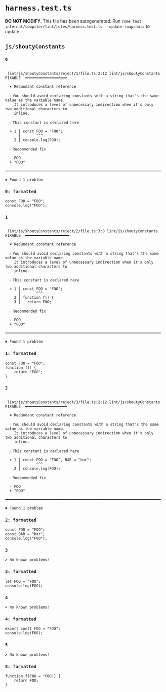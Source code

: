 # `harness.test.ts`

**DO NOT MODIFY**. This file has been autogenerated. Run `rome test internal/compiler/lint/rules/harness.test.ts --update-snapshots` to update.

## `js/shoutyConstants`

### `0`

```

 lint/js/shoutyConstants/reject/1/file.ts:2:12 lint/js/shoutyConstants  FIXABLE  ━━━━━━━━━━━━━━━━━━━

  ✖ Redundant constant reference

  ℹ You should avoid declaring constants with a string that's the same value as the variable name.
    It introduces a level of unnecessary indirection when it's only two additional characters to
    inline.

  ℹ This constant is declared here

  > 1 │ const FOO = "FOO";
      │       ^^^
    2 │ console.log(FOO);

  ℹ Recommended fix

  - FOO
  + "FOO"

━━━━━━━━━━━━━━━━━━━━━━━━━━━━━━━━━━━━━━━━━━━━━━━━━━━━━━━━━━━━━━━━━━━━━━━━━━━━━━━━━━━━━━━━━━━━━━━━━━━━

✖ Found 1 problem

```

### `0: formatted`

```
const FOO = "FOO";
console.log("FOO");

```

### `1`

```

 lint/js/shoutyConstants/reject/2/file.ts:3:8 lint/js/shoutyConstants  FIXABLE  ━━━━━━━━━━━━━━━━━━━━

  ✖ Redundant constant reference

  ℹ You should avoid declaring constants with a string that's the same value as the variable name.
    It introduces a level of unnecessary indirection when it's only two additional characters to
    inline.

  ℹ This constant is declared here

  > 1 │ const FOO = "FOO";
      │       ^^^
    2 │ function f() {
    3 │   return FOO;

  ℹ Recommended fix

  - FOO
  + "FOO"

━━━━━━━━━━━━━━━━━━━━━━━━━━━━━━━━━━━━━━━━━━━━━━━━━━━━━━━━━━━━━━━━━━━━━━━━━━━━━━━━━━━━━━━━━━━━━━━━━━━━

✖ Found 1 problem

```

### `1: formatted`

```
const FOO = "FOO";
function f() {
	return "FOO";
}

```

### `2`

```

 lint/js/shoutyConstants/reject/3/file.ts:2:12 lint/js/shoutyConstants  FIXABLE  ━━━━━━━━━━━━━━━━━━━

  ✖ Redundant constant reference

  ℹ You should avoid declaring constants with a string that's the same value as the variable name.
    It introduces a level of unnecessary indirection when it's only two additional characters to
    inline.

  ℹ This constant is declared here

  > 1 │ const FOO = "FOO", BAR = "bar";
      │       ^^^
    2 │ console.log(FOO);

  ℹ Recommended fix

  - FOO
  + "FOO"

━━━━━━━━━━━━━━━━━━━━━━━━━━━━━━━━━━━━━━━━━━━━━━━━━━━━━━━━━━━━━━━━━━━━━━━━━━━━━━━━━━━━━━━━━━━━━━━━━━━━

✖ Found 1 problem

```

### `2: formatted`

```
const FOO = "FOO";
const BAR = "bar";
console.log("FOO");

```

### `3`

```
✔ No known problems!

```

### `3: formatted`

```
let FOO = "FOO";
console.log(FOO);

```

### `4`

```
✔ No known problems!

```

### `4: formatted`

```
export const FOO = "FOO";
console.log(FOO);

```

### `5`

```
✔ No known problems!

```

### `5: formatted`

```
function f(FOO = "FOO") {
	return FOO;
}

```
